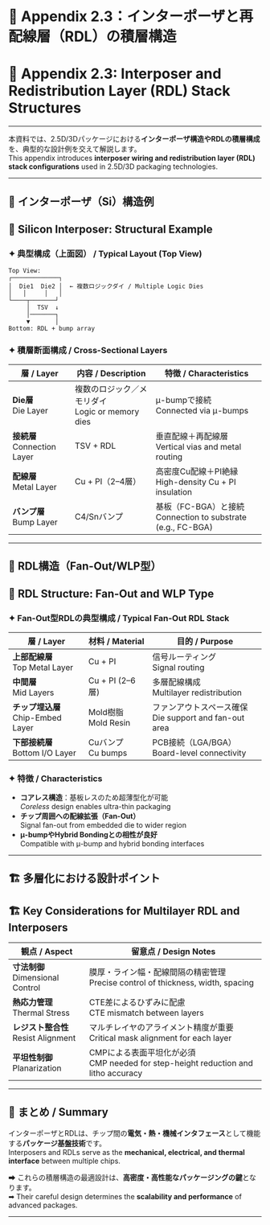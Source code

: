 # 📘 Appendix 2.3：インターポーザと再配線層（RDL）の積層構造  
# 📘 Appendix 2.3: Interposer and Redistribution Layer (RDL) Stack Structures

---

本資料では、2.5D/3Dパッケージにおける**インターポーザ構造やRDLの積層構成**を、典型的な設計例を交えて解説します。  
This appendix introduces **interposer wiring and redistribution layer (RDL) stack configurations** used in 2.5D/3D packaging technologies.

---

## 🧩 インターポーザ（Si）構造例  
## 🧩 Silicon Interposer: Structural Example

### ✦ 典型構成（上面図） / Typical Layout (Top View)

```
Top View:
┌─────────────┐
│  Die1  Die2 │  ← 複数ロジックダイ / Multiple Logic Dies
│   │     │   │
└────┬───────┘
     │  TSV  ↓
     │───────┐
     ▼       │
Bottom: RDL + bump array
```

### ✦ 積層断面構成 / Cross-Sectional Layers

| 層 / Layer | 内容 / Description | 特徴 / Characteristics |
|------------|---------------------|--------------------------|
| **Die層**<br>Die Layer | 複数のロジック／メモリダイ<br>Logic or memory dies | μ-bumpで接続<br>Connected via μ-bumps |
| **接続層**<br>Connection Layer | TSV + RDL | 垂直配線＋再配線層<br>Vertical vias and metal routing |
| **配線層**<br>Metal Layer | Cu + PI（2–4層） | 高密度Cu配線＋PI絶縁<br>High-density Cu + PI insulation |
| **バンプ層**<br>Bump Layer | C4/Snバンプ | 基板（FC-BGA）と接続<br>Connection to substrate (e.g., FC-BGA) |

---

## 🔄 RDL構造（Fan-Out/WLP型）  
## 🔄 RDL Structure: Fan-Out and WLP Type

### ✦ Fan-Out型RDLの典型構成 / Typical Fan-Out RDL Stack

| 層 / Layer | 材料 / Material | 目的 / Purpose |
|------------|------------------|----------------|
| **上部配線層**<br>Top Metal Layer | Cu + PI | 信号ルーティング<br>Signal routing |
| **中間層**<br>Mid Layers | Cu + PI (2–6層) | 多層配線構成<br>Multilayer redistribution |
| **チップ埋込層**<br>Chip-Embed Layer | Mold樹脂<br>Mold Resin | ファンアウトスペース確保<br>Die support and fan-out area |
| **下部接続層**<br>Bottom I/O Layer | Cuバンプ<br>Cu bumps | PCB接続（LGA/BGA）<br>Board-level connectivity |

### ✦ 特徴 / Characteristics

- **コアレス構造**：基板レスのため超薄型化が可能  
  *Coreless* design enables ultra-thin packaging  
- **チップ周囲への配線拡張（Fan-Out）**  
  Signal fan-out from embedded die to wider region  
- **μ-bumpやHybrid Bondingとの相性が良好**  
  Compatible with μ-bump and hybrid bonding interfaces

---

## 🏗️ 多層化における設計ポイント  
## 🏗️ Key Considerations for Multilayer RDL and Interposers

| 観点 / Aspect | 留意点 / Design Notes |
|----------------|------------------------|
| **寸法制御**<br>Dimensional Control | 膜厚・ライン幅・配線間隔の精密管理<br>Precise control of thickness, width, spacing |
| **熱応力管理**<br>Thermal Stress | CTE差によるひずみに配慮<br>CTE mismatch between layers |
| **レジスト整合性**<br>Resist Alignment | マルチレイヤのアライメント精度が重要<br>Critical mask alignment for each layer |
| **平坦性制御**<br>Planarization | CMPによる表面平坦化が必須<br>CMP needed for step-height reduction and litho accuracy |

---

## 📌 まとめ / Summary

インターポーザとRDLは、チップ間の**電気・熱・機械インタフェース**として機能する**パッケージ基盤技術**です。  
Interposers and RDLs serve as the **mechanical, electrical, and thermal interface** between multiple chips.

➡ これらの積層構造の最適設計は、**高密度・高性能なパッケージングの鍵**となります。  
➡ Their careful design determines the **scalability and performance** of advanced packages.

---
